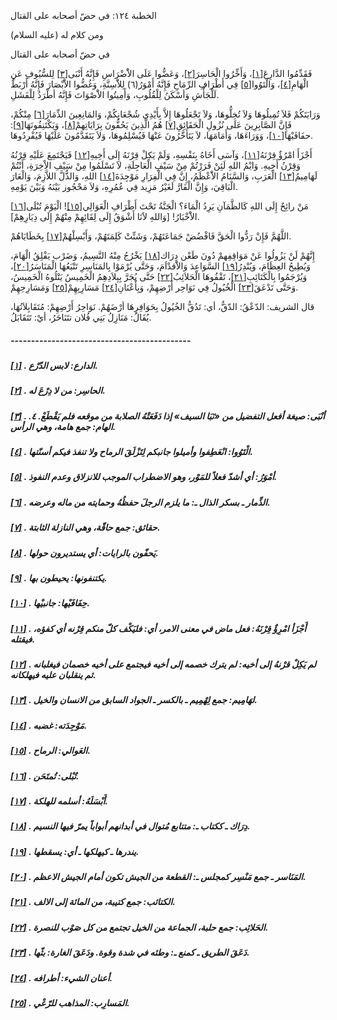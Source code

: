   الخطبة  ١٢٤: في حضّ أصحابه على القتال	

ومن كلام له (عليه السلام)

في حضّ أصحابه على القتال

فَقَدِّمُوا الدَّارِعَ[[١\]](https://arabic.balaghah.net/node/575#_ftn1)، وَأَخِّرُوا الْحَاسِرَ[[٢\]](https://arabic.balaghah.net/node/575#_ftn2)، وَعَضُّوا عَلَى الاَْضْرَاسِ فَإِنَّهُ أَنْبَى[[٣\]](https://arabic.balaghah.net/node/575#_ftn3) لِلسُّيُوفِ عَنِ الْهَامِ[[٤\]](https://arabic.balaghah.net/node/575#_ftn4)، وَالْتَوُوا[[٥\]](https://arabic.balaghah.net/node/575#_ftn5) فِي أَطْرَافِ الرِّمَاحِ فَإِنَّهُ أَمْوَرُ(٦) لِلاَْسِنَّةِ، وَغُضُّوا الاَْبْصَارَ فَإِنَّهُ أَرْبَطُ لَلْجَأْشِ وَأسْكَنُ لِلْقُلُوبِ،  وَأَمِيتُوا الاَْصْوَاتَ فَإِنَّهُ أطْرَدُ لِلْفَشَلِ.

وَرَايَتَكُمْ فَلاَ تُمِيلُوهَا وَلاَ تُخِلُّوهَا، وَلاَ تَجْعَلُوهَا إِلاَّ بِأَيْدِي شُجْعَانِكُمْ، وَالمَانِعِينَ الذِّمَارَ[[٦\]](https://arabic.balaghah.net/node/575#_ftn6) مِنْكُمْ، فَإِنَّ الصَّابِرِينَ عَلَى نُزُولِ الْحَقَائِقِ[[٧\]](https://arabic.balaghah.net/node/575#_ftn7) هُمُ الَّذِينَ يَحُفُّونَ بِرَايَاتِهمْ[[٨\]](https://arabic.balaghah.net/node/575#_ftn8)، وَيَكْتَنِفُونَهَا[[٩\]](https://arabic.balaghah.net/node/575#_ftn9): حفَافَيْهَا[[١٠\]](https://arabic.balaghah.net/node/575#_ftn10)، وَوَرَاءَهَا، وَأَمَامَهَا، لاَ يَتَأَخَّرُونَ عَنْهَا فَيُسْلِمُوهَا، وَلاَ يَتَقَدَّمُونَ عَلَيْهَا فَيُفْرِدُوهَا.

أَجْزَأَ امْرُؤٌ قِرْنَهُ[[١١\]](https://arabic.balaghah.net/node/575#_ftn11)، وَآسَى أَخَاهُ بِنَفْسِهِ، وَلَمْ يَكِلْ قِرْنَهُ إِلَى أَخِيهِ[[١٢\]](https://arabic.balaghah.net/node/575#_ftn12) فَيَجْتَمِعَ عَلَيْهِ قِرْنُهُ وَقِرْنُ أَخِيهِ. وَايْمُ اللهِ لَئِنْ  فَرَرْتُمْ مِنْ سَيْفِ الْعَاجِلَةِ، لاَ تَسْلَمُوا مِنْ سَيْفِ  الاْخِرَةِ، أَنْتُمْ لَهَامِيمُ[[١٣\]](https://arabic.balaghah.net/node/575#_ftn13) الْعَرَبِ، وَالسَّنَامُ الاَْعْظَمُ، إِنَّ فِي الْفِرَارِ مَوْجِدَةَ[[١٤\]](https://arabic.balaghah.net/node/575#_ftn14) اللهِ، وَالذُّلَّ اللاَّزِمَ، وَالْعَارَ الْبَاقِيَ، وَإِنَّ الْفَارَّ  لَغَيْرُ مَزِيد فِي عُمُرِهِ، وَلاَ مَحْجُوز بَيْنَهُ وَبَيْنَ يَوْمِهِ.

مَنْ رائِحٌ إِلَى اللهِ كَالظَّمَآنِ يَرِدُ الْمَاءَ؟ الْجَنَّةُ تَحْتَ أَطْرَافِ الْعَوَالِي[[١٥\]](https://arabic.balaghah.net/node/575#_ftn15)! الْيَوْمَ تُبْلَى[[١٦\]](https://arabic.balaghah.net/node/575#_ftn16) الاَْخْبَارُ! [وَاللهِ لاََنَا أَشْوَقُ إِلَى لِقَائِهِمْ مِنْهُمْ إِلَى دِيَارِهِمْ].

اللَّهُمَّ فَإِنْ رَدُّوا الْحَقَّ فَافْضُضْ جَمَاعَتَهُمْ، وَشَتِّتْ كَلِمَتَهُمْ، وَأَبْسِلْهُمْ[[١٧\]](https://arabic.balaghah.net/node/575#_ftn17) بِخَطَايَاهُمْ.

إِنَّهُمْ لَنْ يَزُولُوا عَنْ مَوَاقِفِهمْ دُونَ طَعْن دِرَاك[[١٨\]](https://arabic.balaghah.net/node/575#_ftn18) يَخْرُجُ مِنْهُ النَّسِيمُ، وَضَرْب يَفْلِقُ الْهَامَ، وَيُطِيحُ العِظَامَ، وَيُنْدِرُ[[١٩\]](https://arabic.balaghah.net/node/575#_ftn19) السَّوَاعِدَ وَالاَْقدْاَمَ، وَحَتَّى يُرْمَوْا بِالمَنَاسِرِ تَتْبَعُهَا الْمَنَاسَرُ[[٢٠\]](https://arabic.balaghah.net/node/575#_ftn20)، وَيُرْجَمُوا بِالْكَتَائِبِ[[٢١\]](https://arabic.balaghah.net/node/575#_ftn21)، تَقْفُوهَا الْحَلاَئِبُ[[٢٢\]](https://arabic.balaghah.net/node/575#_ftn22) حَتَّى يُجَرَّ بِبِلاَدِهِمُ الْخَمِيسُ يَتْلُوهُ الْخَمِيسُ، وَحَتَّى تَدْعَقَ[[٢٣\]](https://arabic.balaghah.net/node/575#_ftn23) الْخُيُولُ فِي نَوَاحِر أَرْضِهِمْ، وَبِأَعْنَانِ[[٢٤\]](https://arabic.balaghah.net/node/575#_ftn24) مَسَارِبِهِمْ[[٢٥\]](https://arabic.balaghah.net/node/575#_ftn25) وَمَسَارِحِهِمْ.

قال الشريف: الدّعْقُ: الدّقُّ، أي: تَدُقُّ الخُيُولُ  بِحَوَافِرِهَا أرْضَهُمْ. نَوَاحِرُ أَرْضِهِمْ: مُتَقَابِلاَتُهَا،  يُقَالُ: مَنَازِلُ بَنِي فُلان تتَنَاحَرُ، أيْ: تَتَقَابَلُ.

##### --------------------------------------------

##### [[١\]](https://arabic.balaghah.net/node/575#_ftnref1) . الدارع: لابس الدّرْع.

##### [[٢\]](https://arabic.balaghah.net/node/575#_ftnref2) . الحاسِر: من لا دِرْعَ له.

##### [[٣\]](https://arabic.balaghah.net/node/575#_ftnref3) . أنْبَى: صيغة أفعل التفضيل من «نَبَا السيف» إذا دَفَعَتْهُ الصلابة من موقعه فلم يَقْطَعْ. ٤. الهام: جمع هامة، وهي الرأس.

##### [[٤\]](https://arabic.balaghah.net/node/575#_ftnref4) . الْتَوُوا: انْعَطِفوا وأميلوا جانبكم لِتَزْلَقَ الرماح ولا تنفذ فيكم أسنّتها.

##### [[٥\]](https://arabic.balaghah.net/node/575#_ftnref5) . أمْوَرُ: أي أشدّ فعلاً للمَوْر، وهو الاضطراب الموجب للانزلاق وعدم النفوذ.

##### [[٦\]](https://arabic.balaghah.net/node/575#_ftnref6) . الذِّمار ـ بسكر الذال ـ: ما يلزم الرجلَ حفظُهُ وحمايته من ماله وعرضه.

##### [[٧\]](https://arabic.balaghah.net/node/575#_ftnref7) . حقائق: جمع حاقّة، وهي النازلة الثابتة.

##### [[٨\]](https://arabic.balaghah.net/node/575#_ftnref8) . يَحفّون بالرايات: أي يستديرون حولها.

##### [[٩\]](https://arabic.balaghah.net/node/575#_ftnref9) . يكتنفونها: يحيطون بها.

##### [[١٠\]](https://arabic.balaghah.net/node/575#_ftnref10) . حِفَافَيْها: جانبيْها.

##### [[١١\]](https://arabic.balaghah.net/node/575#_ftnref11) . أَجْزَأ امْرِؤٌ قِرْنَهُ: فعل ماض في معنى الامر، أي: فليَكْف كلّ منكم قِرْنه أي كفؤه، فيقتله.

##### [[١٢\]](https://arabic.balaghah.net/node/575#_ftnref12) . لم يَكِلْ قرْنهُ إلى أخيه: لم يترك خصمه إلى أخيه فيجتمع على أخيه خصمان فيغلبانه ثم ينقلبان عليه فيهلكانه.

##### [[١٣\]](https://arabic.balaghah.net/node/575#_ftnref13) . لهَامِيم: جمع لِهْمِيم ـ بالكسر ـ الجواد السابق من الانسان والخيل.

##### [[١٤\]](https://arabic.balaghah.net/node/575#_ftnref14) . مَوْجِدَته: غضبه.

##### [[١٥\]](https://arabic.balaghah.net/node/575#_ftnref15) . العَوالي: الرماح.

##### [[١٦\]](https://arabic.balaghah.net/node/575#_ftnref16) . تُبْلى: تُمتَحَن.

##### [[١٧\]](https://arabic.balaghah.net/node/575#_ftnref17) . أَبْسَلَهُ: أسلمه للهلكة.

##### [[١٨\]](https://arabic.balaghah.net/node/575#_ftnref18) . دِرَاك ـ ككتاب ـ: متتابع مُتوال في أبدانهم أبواباً يمرّ فيها النسيم.

##### [[١٩\]](https://arabic.balaghah.net/node/575#_ftnref19) . يندرها ـ كيهلكها ـ أي: يسقطها.

##### [[٢٠\]](https://arabic.balaghah.net/node/575#_ftnref20) . المَنَاسر ـ جمع مَنْسِر كمجلس ـ: القطعة من الجيش تكون أمام الجيش الاعظم.

##### [[٢١\]](https://arabic.balaghah.net/node/575#_ftnref21) . الكتائب: جمع كتيبة، من المائة إلى الالف.

##### [[٢٢\]](https://arabic.balaghah.net/node/575#_ftnref22) . الحَلائِب: جمع حلبة، الجماعة من الخيل تجتمع من كل صَوْب للنصرة.

##### [[٢٣\]](https://arabic.balaghah.net/node/575#_ftnref23) . دَعَقَ الطريق ـ كمنع ـ: وطئه في شدة وقوة. ودَعَقَ الغارة: بثّها.

##### [[٢٤\]](https://arabic.balaghah.net/node/575#_ftnref24) . أعنان الشيء: أطرافه.

##### [[٢٥\]](https://arabic.balaghah.net/node/575#_ftnref25) . المَسارِب: المذاهب للرّعْي. 
